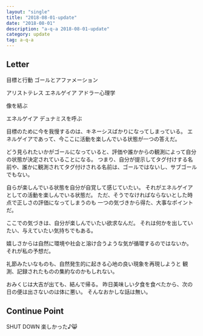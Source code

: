 ```yaml
---
layout: "single"
title: "2018-08-01-update"
date: "2018-08-01"
description: "a-q-a 2018-08-01-update"
category: update
tag: a-q-a
---
```


## Letter

目標と行動
ゴールとアファメーション

アリストテレス
エネルゲイア
アドラー心理学

像を結ぶ

エネルゲイア
デュナミスを呼ぶ

目標のために今を我慢するのは、キネーシスばかりになってしまっている。
エネルゲイアであって、今ここに活動を楽しんでいる状態が一つの答えだ。

どう見られたいかがゴールになっていると、評価や誰かからの観測によって自分の状態が決定されていることになる。
つまり、自分が提示してタグ付けする名前や、誰かに観測されてタグ付けされる名前は、ゴールではないし、サブゴールでもない。

自らが楽しんでいる状態を自分が自覚して感じていたい。
それがエネルゲイアとしての活動を楽しんでいる状態だ。
ただ、そうでなければならないとした時点で正しさの評価になってしまうのも
一つの気づきから得た、大事なポイントだ。

ここでの気づきは、自分が楽しんでいたい欲求なんだ。
それは何かを出していたい、与えていたい気持ちでもある。

嬉しさからは自然に環境や社会と溶け合うような気が循環するのではないか。
それが私の予想だ。

礼節みたいなものも、自然発生的に起きる心地の良い現象を再現しようと
観測、記録されたものの集約なのかもしれない。


おみくじは大吉が出ても、結んで帰る。
昨日美味しい夕食を食べたから、次の日の便は出さないのは体に悪い。
そんなおかしな話は無い。


## Continue Point

SHUT DOWN
楽しかった♪:smile_cat:
